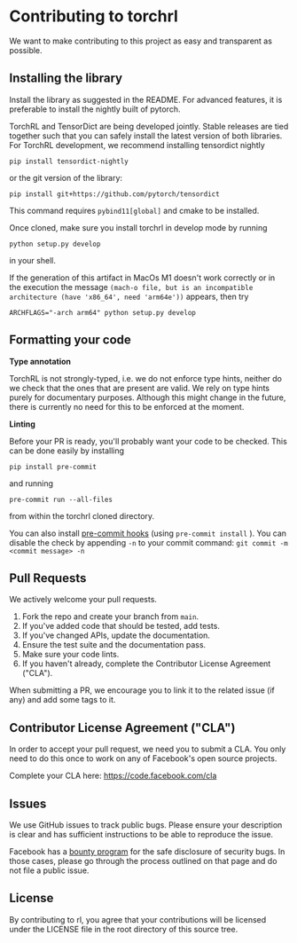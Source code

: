 # Contributing to torchrl
We want to make contributing to this project as easy and transparent as
possible.

## Installing the library
Install the library as suggested in the README. For advanced features,
it is preferable to install the nightly built of pytorch.

TorchRL and TensorDict are being developed jointly. Stable releases are tied
together such that you can safely install the latest version of both libraries.
For TorchRL development, we recommend installing tensordict nightly

```
pip install tensordict-nightly
```
or the git version of the library:
```
pip install git+https://github.com/pytorch/tensordict
```
This command requires `pybind11[global]` and cmake to be installed.

Once cloned, make sure you install torchrl in develop mode by running
```
python setup.py develop
```
in your shell.

If the generation of this artifact in MacOs M1 doesn't work correctly or in the execution the message
`(mach-o file, but is an incompatible architecture (have 'x86_64', need 'arm64e'))` appears, then try

```
ARCHFLAGS="-arch arm64" python setup.py develop
```

## Formatting your code
**Type annotation**

TorchRL is not strongly-typed, i.e. we do not enforce type hints, neither do we check that the ones that are present are valid. We rely on type hints purely for documentary purposes. Although this might change in the future, there is currently no need for this to be enforced at the moment.

**Linting**

Before your PR is ready, you'll probably want your code to be checked. This can be done easily by installing
```
pip install pre-commit
```
and running
```
pre-commit run --all-files
```
from within the torchrl cloned directory.

You can also install [pre-commit hooks](https://pre-commit.com/) (using `pre-commit install`
). You can disable the check by appending `-n` to your commit command: `git commit -m <commit message> -n`

## Pull Requests
We actively welcome your pull requests.

1. Fork the repo and create your branch from `main`.
2. If you've added code that should be tested, add tests.
3. If you've changed APIs, update the documentation.
4. Ensure the test suite and the documentation pass.
5. Make sure your code lints.
6. If you haven't already, complete the Contributor License Agreement ("CLA").

When submitting a PR, we encourage you to link it to the related issue (if any) and add some tags to it.

## Contributor License Agreement ("CLA")
In order to accept your pull request, we need you to submit a CLA. You only need
to do this once to work on any of Facebook's open source projects.

Complete your CLA here: <https://code.facebook.com/cla>

## Issues
We use GitHub issues to track public bugs. Please ensure your description is
clear and has sufficient instructions to be able to reproduce the issue.

Facebook has a [bounty program](https://www.facebook.com/whitehat/) for the safe
disclosure of security bugs. In those cases, please go through the process
outlined on that page and do not file a public issue.

## License
By contributing to rl, you agree that your contributions will be licensed
under the LICENSE file in the root directory of this source tree.
